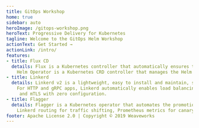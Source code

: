 ```yaml
---
title: GitOps Workshop
home: true
sidebar: auto
heroImage: /gitops-workshop.png
heroText: Progressive Delivery for Kubernetes
tagline: Welcome to the GitOps Helm Workshop
actionText: Get Started →
actionLink: /intro/
features:
- title: Flux CD
  details: Flux is a Kubernetes controller that automatically ensures that the state of a cluster matches the config in git.
    Helm Operator is a Kubernetes CRD controller that manages the Helm release lifecycle.
- title: Linkerd
  details: Linkerd v2 is a lightweight, easy to install and maintain, service mesh for Kubernetes.
    For HTTP and gRPC apps, Linkerd automatically enables load balancing, tracing, Prometheus metrics
     and mTLS with zero configuration.
- title: Flagger
  details: Flagger is a Kubernetes operator that automates the promotion of canary deployments using 
    Linkerd routing for traffic shifting, Prometheus metrics for canary analysis and Helm for testing.
footer: Apache License 2.0 | Copyright © 2019 Weaveworks
---
```

